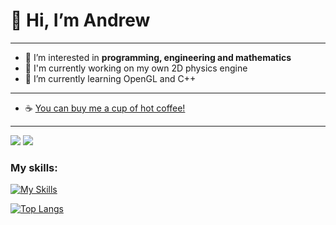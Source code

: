 # 👋 Hi, I’m **Andrew**

___

- 👀 I’m interested in **programming, engineering and mathematics**
- 🔨 I'm currently working on my own 2D physics engine
- 🌱 I’m currently learning OpenGL and C++

___

- ☕ [You can buy me a cup of hot coffee!](https://www.buymeacoffee.com/piecEofSoil)

___

![](https://komarev.com/ghpvc/?username=JustAnCore)
![](https://www.codewars.com/users/JustAnCore/badges/small)

### My skills:
[![My Skills](https://skillicons.dev/icons?i=cpp,cs,visualstudio,vscode,unity,git,github,python,js,jquery,html,css,ps,arduino,blender,latex)](https://skillicons.dev)

[![Top Langs](https://github-readme-stats.vercel.app/api/top-langs/?username=Pieceofsoil&layout=compact&hide=purebasic)](https://github.com/anuraghazra/github-readme-stats)
